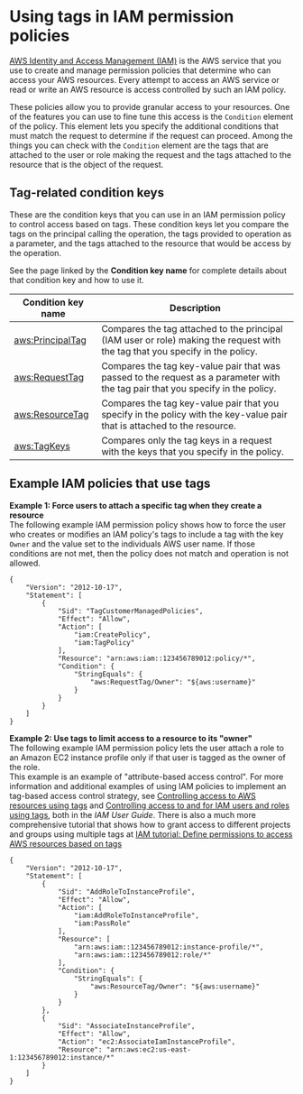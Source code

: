 # Using tags in IAM permission policies<a name="tags-in-iam-policies"></a>

[AWS Identity and Access Management \(IAM\)](https://docs.aws.amazon.com/IAM/latest/UserGuide/) is the AWS service that you use to create and manage permission policies that determine who can access your AWS resources\. Every attempt to access an AWS service or read or write an AWS resource is access controlled by such an IAM policy\.

These policies allow you to provide granular access to your resources\. One of the features you can use to fine tune this access is the `Condition` element of the policy\. This element lets you specify the additional conditions that must match the request to determine if the request can proceed\. Among the things you can check with the `Condition` element are the tags that are attached to the user or role making the request and the tags attached to the resource that is the object of the request\.

## Tag\-related condition keys<a name="tags-condition-keys"></a>

These are the condition keys that you can use in an IAM permission policy to control access based on tags\. These condition keys let you compare the tags on the principal calling the operation, the tags provided to operation as a parameter, and the tags attached to the resource that would be access by the operation\.

See the page linked by the **Condition key name** for complete details about that condition key and how to use it\.


| Condition key name | Description | 
| --- | --- | 
|  [aws:PrincipalTag](https://docs.aws.amazon.com/IAM/latest/UserGuide/reference_policies_condition-keys.html#condition-keys-principaltag)  |  Compares the tag attached to the principal \(IAM user or role\) making the request with the tag that you specify in the policy\.  | 
| [aws:RequestTag](https://docs.aws.amazon.com/IAM/latest/UserGuide/reference_policies_condition-keys.html#condition-keys-requesttag) | Compares the tag key\-value pair that was passed to the request as a parameter with the tag pair that you specify in the policy\. | 
|  [aws:ResourceTag](https://docs.aws.amazon.com/IAM/latest/UserGuide/reference_policies_condition-keys.html#condition-keys-resourcetag)  |  Compares the tag key\-value pair that you specify in the policy with the key\-value pair that is attached to the resource\.  | 
| [aws:TagKeys](https://docs.aws.amazon.com/IAM/latest/UserGuide/reference_policies_condition-keys.html#condition-keys-tagkeys) | Compares only the tag keys in a request with the keys that you specify in the policy\.  | 

## Example IAM policies that use tags<a name="tags-iam-policy-examples"></a>

**Example 1: Force users to attach a specific tag when they create a resource**  
The following example IAM permission policy shows how to force the user who creates or modifies an IAM policy's tags to include a tag with the key `Owner` and the value set to the individuals AWS user name\. If those conditions are not met, then the policy does not match and operation is not allowed\.  

```
{
    "Version": "2012-10-17",
    "Statement": [
        {
            "Sid": "TagCustomerManagedPolicies",
            "Effect": "Allow",
            "Action": [
                "iam:CreatePolicy",
                "iam:TagPolicy"
            ],
            "Resource": "arn:aws:iam::123456789012:policy/*",
            "Condition": {
                "StringEquals": {
                    "aws:RequestTag/Owner": "${aws:username}"
                }
            }
        }
    ]
}
```

**Example 2: Use tags to limit access to a resource to its "owner"**  
The following example IAM permission policy lets the user attach a role to an Amazon EC2 instance profile only if that user is tagged as the owner of the role\.  
This example is an example of "attribute\-based access control"\. For more information and additional examples of using IAM policies to implement an tag\-based access control strategy, see [Controlling access to AWS resources using tags](https://docs.aws.amazon.com/IAM/latest/UserGuide/access_tags.html) and [Controlling access to and for IAM users and roles using tags](https://docs.aws.amazon.com/IAM/latest/UserGuide/access_iam-tags.html), both in the *IAM User Guide*\. There is also a much more comprehensive tutorial that shows how to grant access to different projects and groups using multiple tags at [IAM tutorial: Define permissions to access AWS resources based on tags](https://docs.aws.amazon.com/IAM/latest/UserGuide/tutorial_attribute-based-access-control.html)  

```
{
    "Version": "2012-10-17",
    "Statement": [
        {
            "Sid": "AddRoleToInstanceProfile",
            "Effect": "Allow",
            "Action": [
                "iam:AddRoleToInstanceProfile",
                "iam:PassRole"
            ],
            "Resource": [
                "arn:aws:iam::123456789012:instance-profile/*",
                "arn:aws:iam::123456789012:role/*"
            ],
            "Condition": {
                "StringEquals": {
                    "aws:ResourceTag/Owner": "${aws:username}"
                }
            }
        },
        {
            "Sid": "AssociateInstanceProfile",
            "Effect": "Allow",
            "Action": "ec2:AssociateIamInstanceProfile",
            "Resource": "arn:aws:ec2:us-east-1:123456789012:instance/*"
        }
    ]
}
```